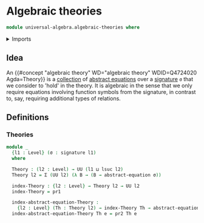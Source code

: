 # Algebraic theories

```agda
module universal-algebra.algebraic-theories where
```

<details><summary>Imports</summary>

```agda
open import foundation.dependent-pair-types
open import foundation.universe-levels

open import universal-algebra.abstract-equations-over-signatures
open import universal-algebra.signatures
```

</details>

## Idea

An
{{#concept "algebraic theory" WD="algebraic theory" WDID=Q4724020 Agda=Theory}}
is a [collection](foundation.dependent-pair-types.md) of
[abstract equations](universal-algebra.abstract-equations-over-signatures.md)
over a [signature](universal-algebra.signatures.md) `σ` that we consider to
'hold' in the theory. It is algebraic in the sense that we only require
equations involving function symbols from the signature, in contrast to, say,
requiring additional types of relations.

## Definitions

### Theories

```agda
module _
  {l1 : Level} (σ : signature l1)
  where

  Theory : (l2 : Level) → UU (l1 ⊔ lsuc l2)
  Theory l2 = Σ (UU l2) (λ B → (B → abstract-equation σ))

  index-Theory : {l2 : Level} → Theory l2 → UU l2
  index-Theory = pr1

  index-abstract-equation-Theory :
    {l2 : Level} (Th : Theory l2) → index-Theory Th → abstract-equation σ
  index-abstract-equation-Theory Th e = pr2 Th e
```

